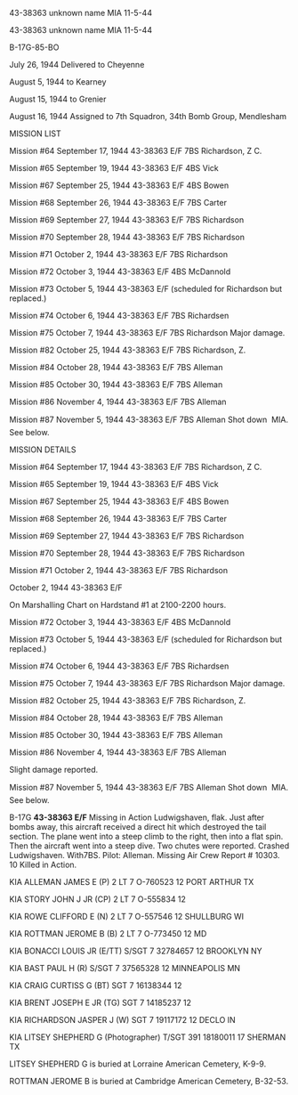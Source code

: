 





43-38363 unknown name MIA 11-5-44






 




43-38363 unknown name MIA 11-5-44

B-17G-85-BO

July 26, 1944 Delivered to Cheyenne

August 5, 1944 to Kearney

August 15, 1944 to Grenier

August 16, 1944 Assigned to 7th Squadron, 34th
Bomb Group, Mendlesham

MISSION LIST

Mission #64 September 17, 1944 43-38363 E/F 7BS Richardson,
Z C.

Mission #65 September 19, 1944 43-38363 E/F 4BS Vick

Mission #67 September 25, 1944 43-38363 E/F 4BS Bowen

Mission #68 September 26, 1944 43-38363 E/F 7BS Carter

Mission #69 September 27, 1944 43-38363 E/F 7BS Richardson

Mission #70 September 28, 1944 43-38363 E/F 7BS Richardson

Mission #71 October 2, 1944 43-38363 E/F 7BS Richardson

Mission #72 October 3, 1944 43-38363 E/F 4BS McDannold

Mission #73 October 5, 1944 43-38363 E/F (scheduled for
Richardson but replaced.)

Mission #74 October 6, 1944 43-38363 E/F 7BS Richardsen

Mission #75 October 7, 1944 43-38363 E/F 7BS
Richardson Major damage.

Mission #82 October 25, 1944 43-38363 E/F 7BS Richardson, Z.

Mission #84 October 28, 1944 43-38363 E/F 7BS Alleman

Mission #85 October 30, 1944 43-38363 E/F 7BS Alleman

Mission #86 November 4, 1944 43-38363 E/F 7BS Alleman

Mission #87 November 5, 1944 43-38363 E/F 7BS
Alleman Shot down 
MIA. See below.

MISSION DETAILS

Mission #64 September 17, 1944 43-38363 E/F 7BS Richardson,
Z C.

Mission #65 September 19, 1944 43-38363 E/F 4BS Vick

Mission #67 September 25, 1944 43-38363 E/F 4BS Bowen

Mission #68 September 26, 1944 43-38363 E/F 7BS Carter

Mission #69 September 27, 1944 43-38363 E/F 7BS Richardson

Mission #70 September 28, 1944 43-38363 E/F 7BS Richardson

Mission #71 October 2, 1944 43-38363 E/F 7BS Richardson


October 2, 1944 43-38363 E/F

On Marshalling Chart on Hardstand #1 at 2100-2200 hours.

Mission #72 October 3, 1944 43-38363 E/F 4BS McDannold

Mission #73 October 5, 1944 43-38363 E/F (scheduled for
Richardson but replaced.)

Mission #74 October 6, 1944 43-38363 E/F 7BS Richardsen

Mission #75 October 7, 1944 43-38363 E/F 7BS
Richardson Major damage.

Mission #82 October 25, 1944 43-38363 E/F 7BS Richardson, Z.

Mission #84 October 28, 1944 43-38363 E/F 7BS Alleman

Mission #85 October 30, 1944 43-38363 E/F 7BS Alleman

Mission #86 November 4, 1944 43-38363 E/F 7BS Alleman

Slight damage reported.

Mission #87 November 5, 1944 43-38363 E/F 7BS
Alleman Shot down 
MIA. See below.

B-17G **43-38363 E/F** Missing in Action Ludwigshaven,
flak. Just after bombs away, this aircraft received a direct hit which destroyed
the tail section. The plane went into a steep climb to the right, then into a
flat spin. Then the aircraft went into a steep dive. Two chutes were reported.
Crashed Ludwigshaven. With7BS. Pilot: Alleman. Missing Air Crew Report \# 10303\.
10 Killed in Action.

KIA ALLEMAN JAMES E
(P)
2 LT 7
O-760523
12 PORT ARTHUR TX

KIA STORY JOHN J JR
(CP)
2 LT 7
O-555834
12

KIA ROWE CLIFFORD E
(N)
2 LT 7
O-557546
12 SHULLBURG WI

KIA ROTTMAN JEROME B
(B)
2 LT
7
O-773450
12 MD

KIA BONACCI LOUIS JR
(E/TT)
S/SGT
7
32784657
12 BROOKLYN NY

KIA BAST PAUL H
(R)
S/SGT
7
37565328
12 MINNEAPOLIS MN

KIA CRAIG CURTISS G (BT)
SGT
7
16138344
12

KIA BRENT JOSEPH E JR
(TG)
SGT
7
14185237
12

KIA RICHARDSON JASPER J
(W)
SGT 7
19117172
12 DECLO IN

KIA LITSEY SHEPHERD G (Photographer)
T/SGT
391
18180011
17 SHERMAN TX

LITSEY SHEPHERD G is buried at Lorraine American Cemetery,
K-9-9.

ROTTMAN JEROME B is buried at Cambridge American Cemetery,
B-32-53.




